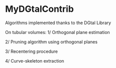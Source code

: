 # MyDGtalContrib
Algorithms implemented thanks to the DGtal Library

On tubular volumes:
1/ Orthogonal plane estimation

2/ Pruning algorithm using orthogonal planes

3/ Recentering procedure

4/ Curve-skeleton extraction
